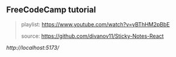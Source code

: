 ## FreeCodeCamp tutorial 

>playlist: https://www.youtube.com/watch?v=yBThHM2pBbE
>
>source: https://github.com/divanov11/Sticky-Notes-React

*http://localhost:5173/*
